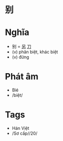# 别

# Nghĩa
* 别 = [另](另.md) [刀](刀.md)
* (v) phân biệt, khác biệt
* (v) đừng

# Phát âm
* Bié
*  /biệt/

# Tags
* Hán Việt
*  /Sơ cấp//20/

